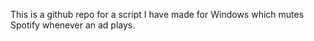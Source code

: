 This is a github repo for a script I have made for Windows which mutes Spotify whenever an ad plays.
